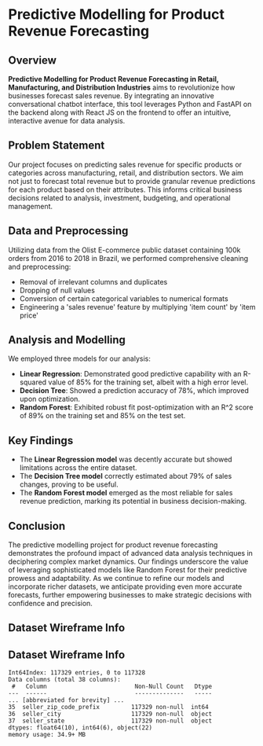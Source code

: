 # Predictive Modelling for Product Revenue Forecasting

## Overview
**Predictive Modelling for Product Revenue Forecasting in Retail, Manufacturing, and Distribution Industries** aims to revolutionize how businesses forecast sales revenue. By integrating an innovative conversational chatbot interface, this tool leverages Python and FastAPI on the backend along with React JS on the frontend to offer an intuitive, interactive avenue for data analysis.

## Problem Statement
Our project focuses on predicting sales revenue for specific products or categories across manufacturing, retail, and distribution sectors. We aim not just to forecast total revenue but to provide granular revenue predictions for each product based on their attributes. This informs critical business decisions related to analysis, investment, budgeting, and operational management.

## Data and Preprocessing
Utilizing data from the Olist E-commerce public dataset containing 100k orders from 2016 to 2018 in Brazil, we performed comprehensive cleaning and preprocessing:
- Removal of irrelevant columns and duplicates
- Dropping of null values
- Conversion of certain categorical variables to numerical formats
- Engineering a 'sales revenue' feature by multiplying 'item count' by 'item price'

## Analysis and Modelling
We employed three models for our analysis:
- **Linear Regression**: Demonstrated good predictive capability with an R-squared value of 85% for the training set, albeit with a high error level.
- **Decision Tree**: Showed a prediction accuracy of 78%, which improved upon optimization.
- **Random Forest**: Exhibited robust fit post-optimization with an R^2 score of 89% on the training set and 85% on the test set.

## Key Findings
- The **Linear Regression model** was decently accurate but showed limitations across the entire dataset.
- The **Decision Tree model** correctly estimated about 79% of sales changes, proving to be useful.
- The **Random Forest model** emerged as the most reliable for sales revenue prediction, marking its potential in business decision-making.

## Conclusion
The predictive modelling project for product revenue forecasting demonstrates the profound impact of advanced data analysis techniques in deciphering complex market dynamics. Our findings underscore the value of leveraging sophisticated models like Random Forest for their predictive prowess and adaptability. As we continue to refine our models and incorporate richer datasets, we anticipate providing even more accurate forecasts, further empowering businesses to make strategic decisions with confidence and precision.

## Dataset Wireframe Info

## Dataset Wireframe Info
```plaintext
Int64Index: 117329 entries, 0 to 117328
Data columns (total 38 columns):
 #   Column                         Non-Null Count   Dtype  
---  ------                         --------------   -----  
... [abbreviated for brevity] ...
35  seller_zip_code_prefix         117329 non-null  int64  
36  seller_city                    117329 non-null  object 
37  seller_state                   117329 non-null  object 
dtypes: float64(10), int64(6), object(22)
memory usage: 34.9+ MB
